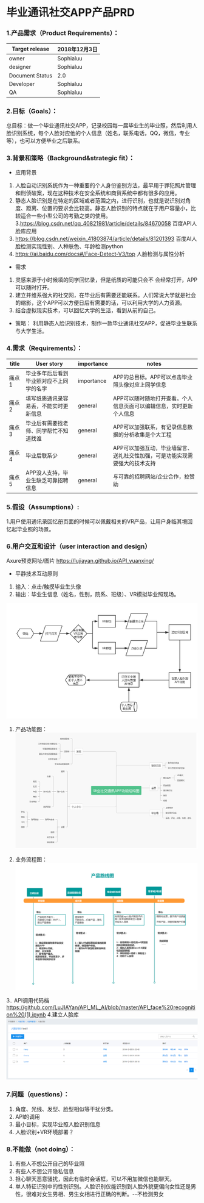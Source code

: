 #  毕业通讯社交APP产品PRD

### 1.产品需求（Product Requirements）：
Target release | 2018年12月3日
---|---
owner | Sophialuu
designer | Sophialuu
Document Status|2.0
Developer| Sophialuu
QA| Sophialuu

### 2.目标（Goals）：

总目标：做一个毕业通讯社交APP，记录校园每一届毕业生的毕业照，然后利用人脸识别系统，每个人脸对应他的个人信息（姓名，联系电话，QQ，微信，专业等），也可以方便毕业之后联系。
 

### 3.背景和策略（Background&strategic fit）：
- 应用背景
1. 人脸自动识别系统作为一种重要的个人身份鉴别方法，最早用于罪犯照片管理和刑侦破案，现在这种技术在安全系统和商贸系统中都有很多的应用。
2. 静态人脸识别是在特定的区域或者范围之内，进行识别，也就是说识别对角度、距离、位置的要求会比较高。静态人脸识别的特点就在于用户容量小，比较适合一些小型公司的考勤之类的使用。
3.https://blog.csdn.net/qq_40821981/article/details/84670058 百度API人脸库应用
4. https://blog.csdn.net/weixin_41803874/article/details/81201393  百度AI人脸检测实现性别、人种肤色、年龄检测python
5. https://ai.baidu.com/docs#/Face-Detect-V3/top 人脸检测与属性分析

-  需求 
1. 灵感来源于小时候填的同学回忆录，但是纸质的可能只会不 会经常打开，APP可以随时打开。
2.  建立并维系强大的社交网，在毕业后有需要还能联系。人们常说大学就是社会的缩影，这个APP可以方便日后有需要的话，可以利用大学的人力资源。
3. 结合虚拟现实技术，可以回忆大学的生活，看到从前的自己。

- 策略：
利用静态人脸识别技术，制作一款毕业通讯社交APP，促进毕业生联系与大学生活。

### 4.需求（Requirements）：

title | User story |importance |notes |
--- |--- |--- |--- |
痛点1 | 毕业多年后后看到毕业照对应不上同学的名字|   importance |APP的总目标。APP可以点击毕业照头像对应上同学信息|
痛点2 | 填写纸质通讯录容易丢，不能实时更新信息|  general |APP可以随时随地打开查看。个人信息页面可以编辑信息，实时更新个人信息|
痛点3 | 毕业后有需要找老师、同学帮忙不知道找谁| general |APP可以加强联系，有记录信息数据的分析收集是个大工程|
痛点4 | 毕业后联系少| general |APP可以加强互动，毕业墙留言、送礼社交性加强，可是功能实现需要强大的技术支持|
痛点5 | APP没人支持，毕业生缺乏可靠招聘信息|general|  与可靠的招聘网站/企业合作，拉赞助|

### 5.假设（Assumptions）:
1.用户使用通讯录回忆册页面的时候可以佩戴相关的VR产品，让用户身临其境回忆起毕业照的场景。

### 6.用户交互和设计（user interaction and design）

Axure预览网址/图片
 https://lujiayan.github.io/API_yuanxing/
- 平静技术互动原则
1.  输入：点击/触摸毕业生头像
2.  输出：毕业生信息（姓名，性别，院系、班级）、VR模拟毕业照现场。

![首页流程图](images/首页流程图.jpg)
1. 产品功能图：
![产品功能图](images/功能结构图.jpg)

2. 业务流程图：
![产品路线图](images/产品路线图.jpg)


3.. API调用代码档
 https://github.com/LuJIAYan/API_ML_AI/blob/master/API_face%20recognition%20(1).ipynb
4.建立人脸库
![人脸库](images/人脸库1.png)
### 7.问题（questions）：

 1. 角度、光线、发型、脸型相似等干扰分类。
 2. API的调用
 3. 最小目标，实现毕业照人脸识别信息
 4. 人脸识别+VR环境部署？

### 8.不能做（not doing）：

 1. 有些人不想公开自己的毕业照
 2. 有些人不想公开隐私信息
 3. 担心聊天恶意骚扰，因此有临时会话框，可以不用加微信也能聊天。
 4. 单人特征识别中的性别识别。人脸识别仅能识别到人脸外貌更偏向女性还是男性，很难对女生男相、男生女相进行正确的判断。--不检测男女










